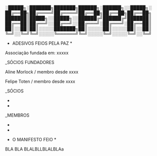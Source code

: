
░█████╗░███████╗███████╗██████╗░██████╗░░█████╗░
██╔══██╗██╔════╝██╔════╝██╔══██╗██╔══██╗██╔══██╗
███████║█████╗░░█████╗░░██████╔╝██████╔╝███████║
██╔══██║██╔══╝░░██╔══╝░░██╔═══╝░██╔═══╝░██╔══██║
██║░░██║██║░░░░░███████╗██║░░░░░██║░░░░░██║░░██║
╚═╝░░╚═╝╚═╝░░░░░╚══════╝╚═╝░░░░░╚═╝░░░░░╚═╝░░╚═╝


* ADESIVOS FEIOS PELA PAZ *

Associação fundada em: xxxxx

_SÓCIOS FUNDADORES

Aline Morlock / membro desde xxxx

Felipe Toten / membro desde xxxx

_SÓCIOS

-


-

_MEMBROS

-

-



* O MANIFESTO FEIO *


BLA BLA BLALBLLBLALBLAa

